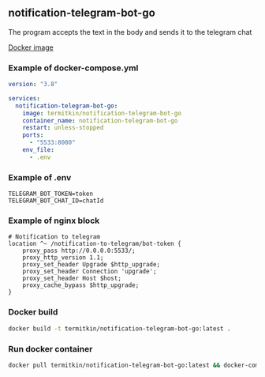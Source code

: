 ## notification-telegram-bot-go

The program accepts the text in the body and sends it to the telegram chat

[Docker image](https://hub.docker.com/r/termitkin/notification-telegram-bot-go)

### Example of docker-compose.yml

```yml
version: "3.8"

services:
  notification-telegram-bot-go:
    image: termitkin/notification-telegram-bot-go
    container_name: notification-telegram-bot-go
    restart: unless-stopped
    ports:
      - "5533:8080"
    env_file:
      - .env
```

### Example of .env

```dotenv
TELEGRAM_BOT_TOKEN=token
TELEGRAM_BOT_CHAT_ID=chatId
```

### Example of nginx block

```nginx
# Notification to telegram
location ^~ /notification-to-telegram/bot-token {
    proxy_pass http://0.0.0.0:5533/;
    proxy_http_version 1.1;
    proxy_set_header Upgrade $http_upgrade;
    proxy_set_header Connection 'upgrade';
    proxy_set_header Host $host;
    proxy_cache_bypass $http_upgrade;
}
```


### Docker build

```bash
docker build -t termitkin/notification-telegram-bot-go:latest .
```

### Run docker container

```bash
docker pull termitkin/notification-telegram-bot-go:latest && docker-compose up -d
```
